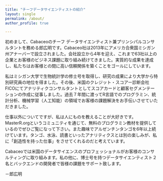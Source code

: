 ```yaml
---
title: "チーフデータサイエンティストの紹介"
layout: single
permalink: /about/
author_profile: true

---
```


初めまして、Cabaceoのチーフ データサイエンティスト兼プリンシパルコンサルタントを務める郎広明です。Cabaceo社は2013年にアメリカ合衆国ミシガン州アナーバーで設立されました。会社設立から4年を迎え、これまで63社以上の企業とお客様のビジネス課題に取り組み続けてきました。実質的な成果を達成し、私たちはお客様との間に高い信頼関係を築くことをゴールにしています。

私はミシガン大学で生物統計学の修士号を取得し、研究の成果により大学から特別研究員の地位を得ました。その後、米国のクレジット・スコアー診断会社FICOにてアナリティクコンサルタントとしてスコアカードと顧客セグメンテーションの作成に従事しました。過去７年間に渡ってR言語でのプログラミン、統計分析、機械学習（人工知能）の領域でお客様の課題解決をお手伝いさせていただきました。

仕事以外についてですが、私は人にものを教えることが大好きです。MasterR.orgというコミュニティを通じて、無料のプログラミン教材を提供しているのでぜひご覧になって下さい。また趣味でアルゼンチンタンゴを6年以上続けています。タンゴ、水泳、読書といったアナリティクスとは別の楽しみが、私に「創造性を持った仕事」をさせてくれるのだと考えています。

Cabaceoでは米国のデータサイエンスのプロフェッショナルがお客様のコンサルティングに取り組みます。私の他に、博士号を持つデータサイエンティスト２名とバックエンドの開発者で皆様の課題をサポート致します。

－郎広明
